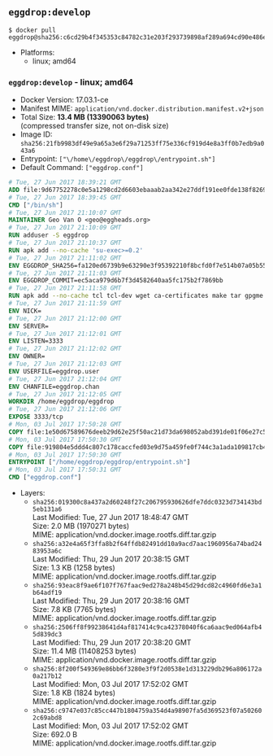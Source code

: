 ## `eggdrop:develop`

```console
$ docker pull eggdrop@sha256:c6cd29b4f345353c84782c31e203f293739898af289a694cd90e486e35be9882
```

-	Platforms:
	-	linux; amd64

### `eggdrop:develop` - linux; amd64

-	Docker Version: 17.03.1-ce
-	Manifest MIME: `application/vnd.docker.distribution.manifest.v2+json`
-	Total Size: **13.4 MB (13390063 bytes)**  
	(compressed transfer size, not on-disk size)
-	Image ID: `sha256:21fb9983df49e9a65a3e6f29a71253ff75e336cf919d4e8a3ff0b7edb9a043a6`
-	Entrypoint: `["\/home\/eggdrop\/eggdrop\/entrypoint.sh"]`
-	Default Command: `["eggdrop.conf"]`

```dockerfile
# Tue, 27 Jun 2017 18:39:21 GMT
ADD file:9d67752278c0e5a1298cd2d6603ebaaab2aa342e27ddf191ee0fde138f82698c in / 
# Tue, 27 Jun 2017 18:39:45 GMT
CMD ["/bin/sh"]
# Tue, 27 Jun 2017 21:10:07 GMT
MAINTAINER Geo Van O <geo@eggheads.org>
# Tue, 27 Jun 2017 21:10:09 GMT
RUN adduser -S eggdrop
# Tue, 27 Jun 2017 21:10:37 GMT
RUN apk add --no-cache 'su-exec>=0.2'
# Tue, 27 Jun 2017 21:11:02 GMT
ENV EGGDROP_SHA256=fa120ed6739b9e63290e3f95392210f8bcfd0f7e514b07a05b559063a3e8f89f
# Tue, 27 Jun 2017 21:11:03 GMT
ENV EGGDROP_COMMIT=ec5aca979d6b7f3d4582640aa5fc175b2f7869bb
# Tue, 27 Jun 2017 21:11:58 GMT
RUN apk add --no-cache tcl tcl-dev wget ca-certificates make tar gpgme bash build-base openssl openssl-dev   && wget "https://github.com/eggheads/eggdrop/archive/$EGGDROP_COMMIT.tar.gz" -O develop.tar.gz   && echo "$EGGDROP_SHA256  develop.tar.gz" | sha256sum -c -   && tar -zxvf develop.tar.gz   && rm develop.tar.gz     && ( cd eggdrop-$EGGDROP_COMMIT     && ./configure     && make config     && make     && make install DEST=/home/eggdrop/eggdrop )   && rm -rf eggdrop-$EGGDROP_COMMIT   && mkdir /home/eggdrop/eggdrop/data   && chown -R eggdrop /home/eggdrop/eggdrop   && apk del tcl-dev wget ca-certificates make tar gpgme build-base openssl-dev
# Tue, 27 Jun 2017 21:11:59 GMT
ENV NICK=
# Tue, 27 Jun 2017 21:12:00 GMT
ENV SERVER=
# Tue, 27 Jun 2017 21:12:01 GMT
ENV LISTEN=3333
# Tue, 27 Jun 2017 21:12:02 GMT
ENV OWNER=
# Tue, 27 Jun 2017 21:12:03 GMT
ENV USERFILE=eggdrop.user
# Tue, 27 Jun 2017 21:12:04 GMT
ENV CHANFILE=eggdrop.chan
# Tue, 27 Jun 2017 21:12:05 GMT
WORKDIR /home/eggdrop/eggdrop
# Tue, 27 Jun 2017 21:12:06 GMT
EXPOSE 3333/tcp
# Mon, 03 Jul 2017 17:50:28 GMT
COPY file:1e50d67589676deeb29d62e25f50ac21d73da698052abd391de01f06e27c5964 in /home/eggdrop/eggdrop 
# Mon, 03 Jul 2017 17:50:30 GMT
COPY file:919804e5ddd4c807c178caccfed03e9d75a459fe0f744c3a1ada109817cb44ec in /home/eggdrop/eggdrop/scripts/ 
# Mon, 03 Jul 2017 17:50:30 GMT
ENTRYPOINT ["/home/eggdrop/eggdrop/entrypoint.sh"]
# Mon, 03 Jul 2017 17:50:31 GMT
CMD ["eggdrop.conf"]
```

-	Layers:
	-	`sha256:019300c8a437a2d60248f27c206795930626dfe7ddc0323d734143bd5eb131a6`  
		Last Modified: Tue, 27 Jun 2017 18:48:47 GMT  
		Size: 2.0 MB (1970271 bytes)  
		MIME: application/vnd.docker.image.rootfs.diff.tar.gzip
	-	`sha256:a32e4a65f3ffa8b2f64ffdb82491dd10a9acd7aac1960956a74bad2483953a6c`  
		Last Modified: Thu, 29 Jun 2017 20:38:15 GMT  
		Size: 1.3 KB (1258 bytes)  
		MIME: application/vnd.docker.image.rootfs.diff.tar.gzip
	-	`sha256:93eac8f9ae6f107f767faac9ed278a248b45d29dcd82c4960fd6e3a1b64adf19`  
		Last Modified: Thu, 29 Jun 2017 20:38:16 GMT  
		Size: 7.8 KB (7765 bytes)  
		MIME: application/vnd.docker.image.rootfs.diff.tar.gzip
	-	`sha256:2506ff8f99238641d4af817414c9ca42378040f6ca6aac9ed064afb45d839dc3`  
		Last Modified: Thu, 29 Jun 2017 20:38:20 GMT  
		Size: 11.4 MB (11408253 bytes)  
		MIME: application/vnd.docker.image.rootfs.diff.tar.gzip
	-	`sha256:8f200f549369e86bb6f3280e3f9f2d0538e1d313229db296a806172a0a217b12`  
		Last Modified: Mon, 03 Jul 2017 17:52:02 GMT  
		Size: 1.8 KB (1824 bytes)  
		MIME: application/vnd.docker.image.rootfs.diff.tar.gzip
	-	`sha256:c9747e037c85cc447b1804759a354d4a98907fa5d369523f07a502602c69abd8`  
		Last Modified: Mon, 03 Jul 2017 17:52:02 GMT  
		Size: 692.0 B  
		MIME: application/vnd.docker.image.rootfs.diff.tar.gzip
